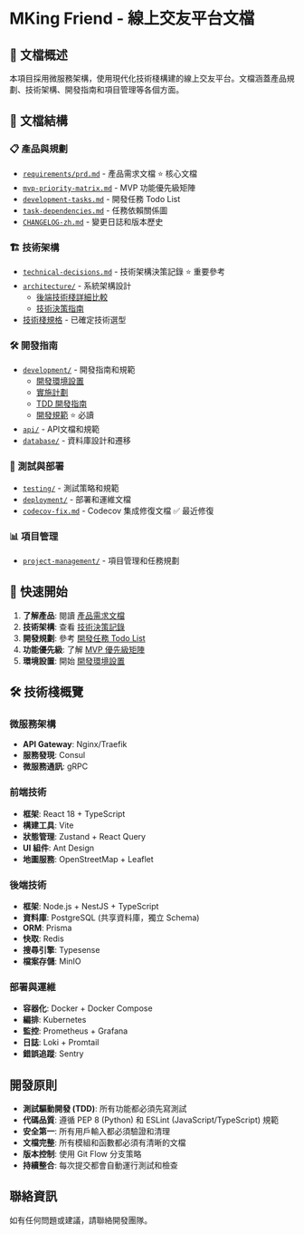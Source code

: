 # MKing Friend - 線上交友平台文檔

## 📖 文檔概述

本項目採用微服務架構，使用現代化技術棧構建的線上交友平台。文檔涵蓋產品規劃、技術架構、開發指南和項目管理等各個方面。

## 📁 文檔結構

### 📋 產品與規劃
- [`requirements/prd.md`](./requirements/prd.md) - 產品需求文檔 ⭐ 核心文檔
- [`mvp-priority-matrix.md`](./mvp-priority-matrix.md) - MVP 功能優先級矩陣
- [`development-tasks.md`](./development-tasks.md) - 開發任務 Todo List
- [`task-dependencies.md`](./task-dependencies.md) - 任務依賴關係圖
- [`CHANGELOG-zh.md`](./CHANGELOG-zh.md) - 變更日誌和版本歷史

### 🏗️ 技術架構
- [`technical-decisions.md`](./technical-decisions.md) - 技術架構決策記錄 ⭐ 重要參考
- [`architecture/`](./architecture/) - 系統架構設計
  - [後端技術棧詳細比較](./architecture/backend-technology-comparison.md)
  - [技術決策指南](./architecture/technology-decision-guide.md)
- [技術棧規格](./TECH_STACK.md) - 已確定技術選型

### 🛠️ 開發指南
- [`development/`](./development/) - 開發指南和規範
  - [開發環境設置](./development/setup.md)
  - [實施計劃](./development/implementation-plan.md)
  - [TDD 開發指南](./development/tdd-guidelines.md)
  - [開發規範](./development/DEVELOPMENT_STANDARDS.md) ⭐ 必讀
- [`api/`](./api/) - API文檔和規範
- [`database/`](./database/) - 資料庫設計和遷移

### 🧪 測試與部署
- [`testing/`](./testing/) - 測試策略和規範
- [`deployment/`](./deployment/) - 部署和運維文檔
- [`codecov-fix.md`](./codecov-fix.md) - Codecov 集成修復文檔 ✅ 最近修復

### 📊 項目管理
- [`project-management/`](./project-management/) - 項目管理和任務規劃

## 🚀 快速開始

1. **了解產品**: 閱讀 [產品需求文檔](./requirements/prd.md)
2. **技術架構**: 查看 [技術決策記錄](./technical-decisions.md)
3. **開發規劃**: 參考 [開發任務 Todo List](./development-tasks.md)
4. **功能優先級**: 了解 [MVP 優先級矩陣](./mvp-priority-matrix.md)
5. **環境設置**: 開始 [開發環境設置](./development/setup.md)

## 🛠️ 技術棧概覽

### 微服務架構
- **API Gateway**: Nginx/Traefik
- **服務發現**: Consul
- **微服務通訊**: gRPC

### 前端技術
- **框架**: React 18 + TypeScript
- **構建工具**: Vite
- **狀態管理**: Zustand + React Query
- **UI 組件**: Ant Design
- **地圖服務**: OpenStreetMap + Leaflet

### 後端技術
- **框架**: Node.js + NestJS + TypeScript
- **資料庫**: PostgreSQL (共享資料庫，獨立 Schema)
- **ORM**: Prisma
- **快取**: Redis
- **搜尋引擎**: Typesense
- **檔案存儲**: MinIO

### 部署與運維
- **容器化**: Docker + Docker Compose
- **編排**: Kubernetes
- **監控**: Prometheus + Grafana
- **日誌**: Loki + Promtail
- **錯誤追蹤**: Sentry

## 開發原則

- **測試驅動開發 (TDD)**: 所有功能都必須先寫測試
- **代碼品質**: 遵循 PEP 8 (Python) 和 ESLint (JavaScript/TypeScript) 規範
- **安全第一**: 所有用戶輸入都必須驗證和清理
- **文檔完整**: 所有模組和函數都必須有清晰的文檔
- **版本控制**: 使用 Git Flow 分支策略
- **持續整合**: 每次提交都會自動運行測試和檢查

## 聯絡資訊

如有任何問題或建議，請聯絡開發團隊。